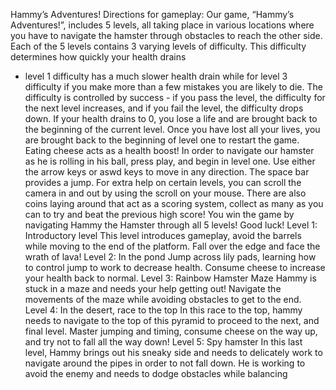 Hammy’s Adventures!
Directions for gameplay:
Our game, “Hammy’s Adventures!”, includes 5 levels, all taking place in various locations where
you have to navigate the hamster through obstacles to reach the other side. Each of the 5 levels
contains 3 varying levels of difficulty. This difficulty determines how quickly your health drains
- level 1 difficulty has a much slower health drain while for level 3 difficulty if you make more
than a few mistakes you are likely to die. The difficulty is controlled by success - if you pass the
level, the difficulty for the next level increases, and if you fail the level, the difficulty drops
down.
If your health drains to 0, you lose a life and are brought back to the beginning of the current
level. Once you have lost all your lives, you are brought back to the beginning of level one to
restart the game. Eating cheese acts as a health boost!
In order to navigate our hamster as he is rolling in his ball, press play, and begin in level one.
Use either the arrow keys or aswd keys to move in any direction. The space bar provides a jump.
For extra help on certain levels, you can scroll the camera in and out by using the scroll on your
mouse.
There are also coins laying around that act as a scoring system, collect as many as you can to try
and beat the previous high score!
You win the game by navigating Hammy the Hamster through all 5 levels! Good luck!
Level 1: Introductory level
This level introduces gameplay, avoid the barrels while moving to the end of the platform. Fall
over the edge and face the wrath of lava!
Level 2: In the pond
Jump across lily pads, learning how to control jump to work to decrease health. Consume cheese
to increase your health back to normal.
Level 3: Rainbow Hamster Maze
Hammy is stuck in a maze and needs your help getting out! Navigate the movements of the maze
while avoiding obstacles to get to the end.
Level 4: In the desert, race to the top
In this race to the top, hammy needs to navigate to the top of this pyramid to proceed to the next,
and final level. Master jumping and timing, consume cheese on the way up, and try not to fall all
the way down!
Level 5: Spy hamster
In this last level, Hammy brings out his sneaky side and needs to delicately work to navigate
around the pipes in order to not fall down. He is working to avoid the enemy and needs to dodge
obstacles while balancing
